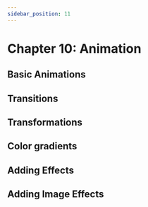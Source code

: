 ```yaml
---
sidebar_position: 11
---
```


# Chapter 10: Animation

## Basic Animations

## Transitions

## Transformations

## Color gradients

## Adding Effects

## Adding Image Effects
